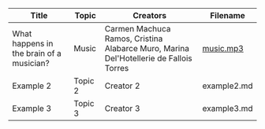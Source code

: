 
| Title       | Topic       | Creators     | Filename       |
|-------------|-------------|--------------|----------------|
| What happens in the brain of a musician?   | Music     | Carmen Machuca Ramos, Cristina Alabarce Muro, Marina Del'Hotellerie de Fallois Torres    | [music.mp3](https://github.com/wobc/cogneuro/raw/refs/heads/main/podcasts/2023-2024/english/files/music.mp3)    |
| Example 2   | Topic 2     | Creator 2    | example2.md    |
| Example 3   | Topic 3     | Creator 3    | example3.md    |
